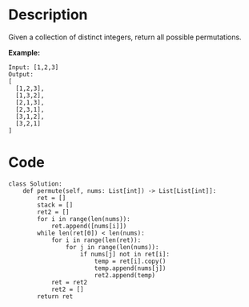 # Description
Given a collection of distinct integers, return all possible permutations.

**Example:**
```
Input: [1,2,3]
Output:
[
  [1,2,3],
  [1,3,2],
  [2,1,3],
  [2,3,1],
  [3,1,2],
  [3,2,1]
]
```

# Code
```python3
class Solution:
    def permute(self, nums: List[int]) -> List[List[int]]:
        ret = []
        stack = []
        ret2 = []
        for i in range(len(nums)):
            ret.append([nums[i]])
        while len(ret[0]) < len(nums):
            for i in range(len(ret)):
                for j in range(len(nums)):
                    if nums[j] not in ret[i]:
                        temp = ret[i].copy()
                        temp.append(nums[j])
                        ret2.append(temp)
            ret = ret2
            ret2 = []
        return ret
```

